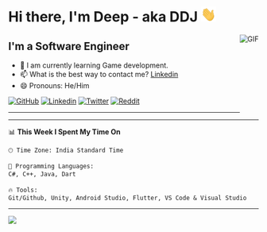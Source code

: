 # Hi there, I'm Deep - aka DDJ <img width="30px" height="30" src="https://github.com/SatYu26/SatYu26/raw/master/Assets/Hi.gif" />

<img align="right" alt="GIF" height="160px" src="https://octodex.github.com/images/daftpunktocat-guy.gif" />

## I'm a Software Engineer

- 🌱 I am currently learning Game development.
- 📫 What is the best way to contact me? [Linkedin](https://www.linkedin.com/in/deepdarji/)
- 😄 Pronouns: He/Him

[![GitHub](https://img.shields.io/badge/Github-100000?style=for-the-badge&logo=github&logoColor=white)](https://github.com/deepdarji/)
[![Linkedin](https://img.shields.io/badge/Linkedin-0077B5?style=for-the-badge&logo=linkedin&logoColor=white)](https://www.linkedin.com/in/deepdarji/)
[![Twitter](https://img.shields.io/badge/Twitter-1DA1F2?style=for-the-badge&logo=twitter&logoColor=white)](https://twitter.com/deepdarji_/)
[![Reddit](https://img.shields.io/badge/Instagram-E4405F?style=for-the-badge&logo=instagram&logoColor=white)](https://www.instagram.com/deepdarji_/)

---

---

<!--START_SECTION:waka-->


📊 **This Week I Spent My Time On** 

```text
🕑︎ Time Zone: India Standard Time

💬 Programming Languages: 
C#, C++, Java, Dart

🔥 Tools: 
Git/Github, Unity, Android Studio, Flutter, VS Code & Visual Studio
```


<!--END_SECTION:waka-->


---


<img src="https://imgur.com/rilHVxA.png"/> 

